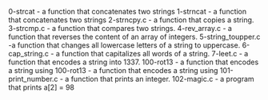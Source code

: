 0-strcat - a function that concatenates two strings 1-strncat - a function that concatenates two strings 2-strncpy.c - a function that copies a string. 3-strcmp.c - a function that compares two strings. 4-rev_array.c - a function that reverses the content of an array of integers. 5-string_toupper.c -a function that changes all lowercase letters of a string to uppercase. 6-cap_string.c - a function that capitalizes all words of a string. 7-leet.c - a function that encodes a string into 1337. 100-rot13 - a function that encodes a string using 100-rot13 - a function that encodes a string using 101-print_number.c - a function that prints an integer. 102-magic.c - a program that prints a[2] = 98
